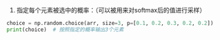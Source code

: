 1. 指定每个元素被选中的概率：（可以被用来对softmax后的值进行采样）
```python
choice = np.random.choice(arr, size=3, p=[0.1, 0.2, 0.3, 0.2, 0.2])
print(choice)  # 按照指定的概率输出3个元素
```